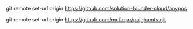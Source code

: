 


git remote set-url origin https://github.com/solution-founder-cloud/anypos

git remote set-url origin https://github.com/mufaqar/paighamtv.git